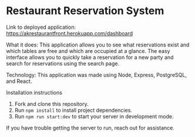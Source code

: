 # Restaurant Reservation System

Link to deployed application:
https://akrestaurantfront.herokuapp.com/dashboard

What it does:
This application allows you to see what reservations exist and which tables are free and which are occupied at a glance.  The easy interface allows you to quickly take a reservation for a new party and search for reservations using the search page.

Technology:
This application was made using Node, Express, PostgreSQL, and React.

Installation instructions
1. Fork and clone this repository.
2. Run `npm install` to install project dependencies.
3. Run `npm run start:dev` to start your server in development mode.

If you have trouble getting the server to run, reach out for assistance.
